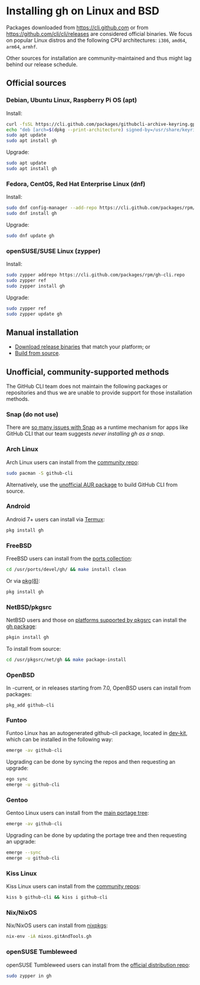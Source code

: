 # Installing gh on Linux and BSD

Packages downloaded from https://cli.github.com or from https://github.com/cli/cli/releases
are considered official binaries. We focus on popular Linux distros and
the following CPU architectures: `i386`, `amd64`, `arm64`, `armhf`.

Other sources for installation are community-maintained and thus might lag behind
our release schedule.

## Official sources

### Debian, Ubuntu Linux, Raspberry Pi OS (apt)

Install:

```bash
curl -fsSL https://cli.github.com/packages/githubcli-archive-keyring.gpg | sudo dd of=/usr/share/keyrings/githubcli-archive-keyring.gpg
echo "deb [arch=$(dpkg --print-architecture) signed-by=/usr/share/keyrings/githubcli-archive-keyring.gpg] https://cli.github.com/packages stable main" | sudo tee /etc/apt/sources.list.d/github-cli.list > /dev/null
sudo apt update
sudo apt install gh
```

Upgrade:

```bash
sudo apt update
sudo apt install gh
```

### Fedora, CentOS, Red Hat Enterprise Linux (dnf)

Install:

```bash
sudo dnf config-manager --add-repo https://cli.github.com/packages/rpm/gh-cli.repo
sudo dnf install gh
```

Upgrade:

```bash
sudo dnf update gh
```

### openSUSE/SUSE Linux (zypper)

Install:

```bash
sudo zypper addrepo https://cli.github.com/packages/rpm/gh-cli.repo
sudo zypper ref
sudo zypper install gh
```

Upgrade:

```bash
sudo zypper ref
sudo zypper update gh
```

## Manual installation

* [Download release binaries][releases page] that match your platform; or
* [Build from source](./source.md).

## Unofficial, community-supported methods

The GitHub CLI team does not maintain the following packages or repositories and thus we are unable to provide support for those installation methods.

### Snap (do not use)

There are [so many issues with Snap](https://github.com/casperdcl/cli/issues/7) as a runtime mechanism for apps like GitHub CLI that our team suggests _never installing gh as a snap_.

### Arch Linux

Arch Linux users can install from the [community repo][arch linux repo]:

```bash
sudo pacman -S github-cli
```

Alternatively, use the [unofficial AUR package][arch linux aur] to build GitHub CLI from source.

### Android

Android 7+ users can install via [Termux](https://wiki.termux.com/wiki/Main_Page):

```bash
pkg install gh
```

### FreeBSD

FreeBSD users can install from the [ports collection](https://www.freshports.org/devel/gh/):

```bash
cd /usr/ports/devel/gh/ && make install clean
```

Or via [pkg(8)](https://www.freebsd.org/cgi/man.cgi?pkg(8)):

```bash
pkg install gh
```

### NetBSD/pkgsrc

NetBSD users and those on [platforms supported by pkgsrc](https://pkgsrc.org/#index4h1) can install the [gh package](https://pkgsrc.se/net/gh):

```bash
pkgin install gh
```

To install from source:

```bash
cd /usr/pkgsrc/net/gh && make package-install
```

### OpenBSD

In -current, or in releases starting from 7.0, OpenBSD users can install from packages:

```
pkg_add github-cli
```

### Funtoo

Funtoo Linux has an autogenerated github-cli package, located in [dev-kit](https://github.com/funtoo/dev-kit/tree/1.4-release/dev-util/github-cli), which can be installed in the following way:

``` bash
emerge -av github-cli
```

Upgrading can be done by syncing the repos and then requesting an upgrade:

``` bash
ego sync
emerge -u github-cli
```

### Gentoo

Gentoo Linux users can install from the [main portage tree](https://packages.gentoo.org/packages/dev-util/github-cli):

``` bash
emerge -av github-cli
```

Upgrading can be done by updating the portage tree and then requesting an upgrade:

``` bash
emerge --sync
emerge -u github-cli
```

### Kiss Linux

Kiss Linux users can install from the [community repos](https://github.com/kisslinux/community):

```bash
kiss b github-cli && kiss i github-cli
```

### Nix/NixOS

Nix/NixOS users can install from [nixpkgs](https://search.nixos.org/packages?show=gitAndTools.gh&query=gh&from=0&size=30&sort=relevance&channel=20.03#disabled):

```bash
nix-env -iA nixos.gitAndTools.gh
```

### openSUSE Tumbleweed

openSUSE Tumbleweed users can install from the [official distribution repo](https://software.opensuse.org/package/gh):
```bash
sudo zypper in gh
```

[releases page]: https://github.com/cli/cli/releases/latest
[arch linux repo]: https://www.archlinux.org/packages/community/x86_64/github-cli
[arch linux aur]: https://aur.archlinux.org/packages/github-cli-git
